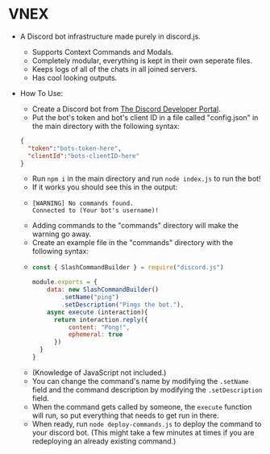 # VNEX
- A Discord bot infrastructure made purely in discord.js.

  - Supports Context Commands and Modals.
  - Completely modular, everything is kept in their own seperate files.
  - Keeps logs of all of the chats in all joined servers.
  - Has cool looking outputs.

- How To Use:
  - Create a Discord bot from [The Discord Developer Portal](https://discord.dev).
  - Put the bot's token and bot's client ID in a file called "config.json" in the main directory with the following syntax:

  ```json
  {
    "token":"bots-token-here",
    "clientId":"bots-clientID-here"
  } 
  ```
  - Run `npm i` in the main directory and run `node index.js` to run the bot!
  - If it works you should see this in the output:
  - ``` 
    [WARNING] No commands found.
    Connected to (Your bot's username)!
    ```
  - Adding commands to the "commands" directory will make the warning go away.
  - Create an example file in the "commands" directory with the following syntax:
  - ```js
    const { SlashCommandBuilder } = require("discord.js")

    module.exports = {
        data: new SlashCommandBuilder()
            .setName("ping")
            .setDescription("Pings the bot."),
        async execute (interaction){
          return interaction.reply({
              content: "Pong!",
              ephemeral: true
          })
      }
    }
    ```
  - (Knowledge of JavaScript not included.)
  - You can change the command's name by modifying the `.setName` field and the command description by modifying the `.setDescription` field.
  - When the command gets called by someone, the `execute` function will run, so put everything that needs to get run in there.
  - When ready, run `node deploy-commands.js` to deploy the command to your discord bot. (This might take a few minutes at times if you are redeploying an already existing command.)

    

